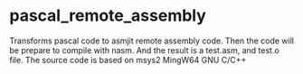 # pascal_remote_assembly
Transforms pascal code to asmjit remote assembly code. Then the code will be prepare to compile with nasm. And the result is a test.asm, and test.o file.
The source code is based on msys2 MingW64 GNU C/C++
